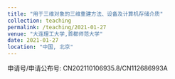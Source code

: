 ```yaml
---
title: "用于三维对象的三维重建方法、设备及计算机存储介质"
collection: teaching
permalink: /teaching/2021-01-27
venue: "大连理工大学,首都师范大学"
date: 2021-01-27
location: "中国, 北京"
---
```


申请号/申请公布号: CN202110106935.8/CN112686993A

